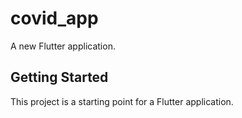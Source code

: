 # covid_app

A new Flutter application.

## Getting Started

This project is a starting point for a Flutter application.
